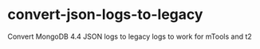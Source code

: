 # convert-json-logs-to-legacy
Convert MongoDB 4.4 JSON logs to legacy logs to work for mTools and t2
